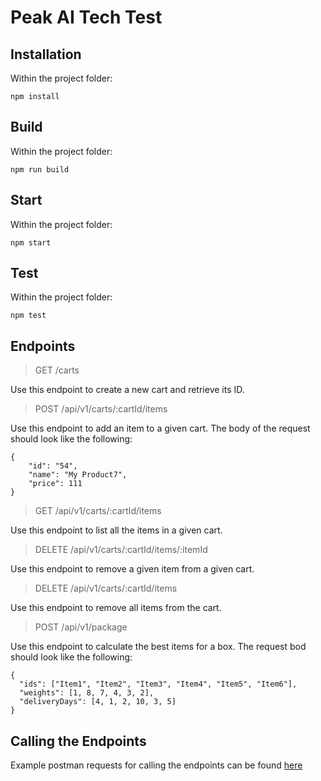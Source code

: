 # Peak AI Tech Test

## Installation

Within the project folder:
```
npm install
```

## Build

Within the project folder:
```
npm run build
```

## Start

Within the project folder:
```
npm start
```

## Test

Within the project folder:
```
npm test
```

## Endpoints

> GET /carts

Use this endpoint to create a new cart and retrieve its ID.

> POST /api/v1/carts/:cartId/items

Use this endpoint to add an item to a given cart. The body of the request should look like the following:

```
{
	"id": "54",
	"name": "My Product7",
	"price": 111
}
```

> GET /api/v1/carts/:cartId/items

Use this endpoint to list all the items in a given cart.

> DELETE /api/v1/carts/:cartId/items/:itemId

Use this endpoint to remove a given item from a given cart.

> DELETE /api/v1/carts/:cartId/items

Use this endpoint to remove all items from the cart.

> POST /api/v1/package

Use this endpoint to calculate the best items for a box. The request bod should look like the following:

```
{
  "ids": ["Item1", "Item2", "Item3", "Item4", "Item5", "Item6"],
  "weights": [1, 8, 7, 4, 3, 2],
  "deliveryDays": [4, 1, 2, 10, 3, 5]
}
```

## Calling the Endpoints

Example postman requests for calling the endpoints can be found [here](https://www.getpostman.com/collections/e1c3b91e7b5936c91b82)
